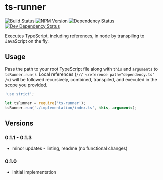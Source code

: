# ts-runner
[![Build Status](https://api.travis-ci.org/kevinphelps/ts-runner.svg?branch=master)](https://travis-ci.org/kevinphelps/ts-runner)
[![NPM Version](https://img.shields.io/npm/v/ts-runner.svg)](https://www.npmjs.com/package/ts-runner)
[![Dependency Status](https://david-dm.org/kevinphelps/ts-runner.svg)](https://david-dm.org/kevinphelps/ts-runner)
[![Dev Dependency Status](https://david-dm.org/kevinphelps/ts-runner/dev-status.svg)](https://david-dm.org/kevinphelps/ts-runner#info=devDependencies)

Executes TypeScript, including references, in node by transpiling to JavaScript on the fly.

## Usage

Pass the path to your root TypeScript file along with `this` and `arguments` to `tsRunner.run()`. Local references (`/// <reference path="dependency.ts" />`) will be followed recursively, combined, transpiled, and executed in the scope you provided.

```javascript
'use strict';

let tsRunner = require('ts-runner');
tsRunner.run('./implementation/index.ts', this, arguments);
```

## Versions

### 0.1.1 - 0.1.3
- minor updates - linting, readme (no functional changes)

### 0.1.0
- initial implementation